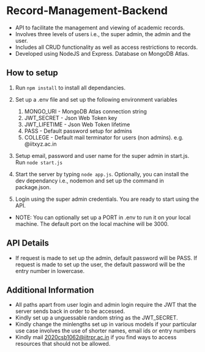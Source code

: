 # Record-Management-Backend

- API to facilitate the management and viewing of academic records.
- Involves three levels of users i.e., the super admin, the admin and the user.
- Includes all CRUD functionality as well as access restrictions to records.
- Developed using NodeJS and Express. Database on MongoDB Atlas.

## How to setup

1. Run `npm install` to install all dependancies.

2. Set up a .env file and set up the following environment variables

   1. MONGO_URI - MongoDB Atlas connection string
   2. JWT_SECRET - Json Web Token key
   3. JWT_LIFETIME - Json Web Token lifetime
   4. PASS - Default password setup for admins
   5. COLLEGE - Default mail terminator for users (non admins). e.g. @iitxyz.ac.in
      <br>

3. Setup email, password and user name for the super admin in start.js. Run `node start.js`

4. Start the server by typing `node app.js`. Optionally, you can install the dev dependancy i.e., nodemon and set up the command in package.json.

5. Login using the super admin credentials. You are ready to start using the API.

- NOTE: You can optionally set up a PORT in .env to run it on your local machine. The default port on the local machine will be 3000.

<!-- ## API Methods

- Detailed documentation can be found [here](https://irms-server.herokuapp.com/docs/) -->

## API Details

- If request is made to set up the admin, default password will be PASS. If request is made to set up the user, the default password will be the entry number in lowercase.

## Additional Information

- All paths apart from user login and admin login require the JWT that the server sends back in order to be accessed.
- Kindly set up a unguessable random string as the JWT_SECRET.
- Kindly change the minlengths set up in various models if your particular use case involves the use of shorter names, email ids or entry numbers
- Kindly mail 2020csb1062@iitrpr.ac.in if you find ways to access resources that should not be allowed.
